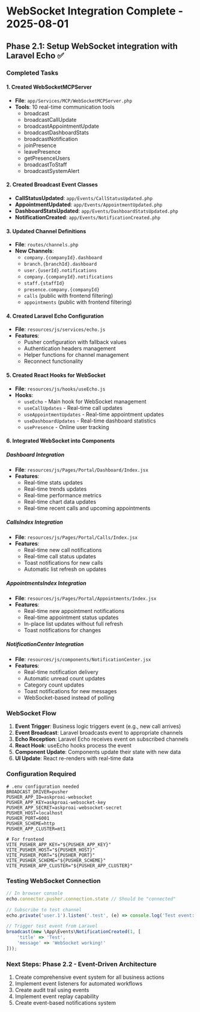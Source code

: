 # WebSocket Integration Complete - 2025-08-01

## Phase 2.1: Setup WebSocket integration with Laravel Echo ✅

### Completed Tasks

#### 1. Created WebSocketMCPServer
- **File**: `app/Services/MCP/WebSocketMCPServer.php`
- **Tools**: 10 real-time communication tools
  - broadcast
  - broadcastCallUpdate
  - broadcastAppointmentUpdate
  - broadcastDashboardStats
  - broadcastNotification
  - joinPresence
  - leavePresence
  - getPresenceUsers
  - broadcastToStaff
  - broadcastSystemAlert

#### 2. Created Broadcast Event Classes
- **CallStatusUpdated**: `app/Events/CallStatusUpdated.php`
- **AppointmentUpdated**: `app/Events/AppointmentUpdated.php`
- **DashboardStatsUpdated**: `app/Events/DashboardStatsUpdated.php`
- **NotificationCreated**: `app/Events/NotificationCreated.php`

#### 3. Updated Channel Definitions
- **File**: `routes/channels.php`
- **New Channels**:
  - `company.{companyId}.dashboard`
  - `branch.{branchId}.dashboard`
  - `user.{userId}.notifications`
  - `company.{companyId}.notifications`
  - `staff.{staffId}`
  - `presence.company.{companyId}`
  - `calls` (public with frontend filtering)
  - `appointments` (public with frontend filtering)

#### 4. Created Laravel Echo Configuration
- **File**: `resources/js/services/echo.js`
- **Features**:
  - Pusher configuration with fallback values
  - Authentication headers management
  - Helper functions for channel management
  - Reconnect functionality

#### 5. Created React Hooks for WebSocket
- **File**: `resources/js/hooks/useEcho.js`
- **Hooks**:
  - `useEcho` - Main hook for WebSocket management
  - `useCallUpdates` - Real-time call updates
  - `useAppointmentUpdates` - Real-time appointment updates
  - `useDashboardUpdates` - Real-time dashboard statistics
  - `usePresence` - Online user tracking

#### 6. Integrated WebSocket into Components

##### Dashboard Integration
- **File**: `resources/js/Pages/Portal/Dashboard/Index.jsx`
- **Features**:
  - Real-time stats updates
  - Real-time trends updates
  - Real-time performance metrics
  - Real-time chart data updates
  - Real-time recent calls and upcoming appointments

##### CallsIndex Integration
- **File**: `resources/js/Pages/Portal/Calls/Index.jsx`
- **Features**:
  - Real-time new call notifications
  - Real-time call status updates
  - Toast notifications for new calls
  - Automatic list refresh on updates

##### AppointmentsIndex Integration
- **File**: `resources/js/Pages/Portal/Appointments/Index.jsx`
- **Features**:
  - Real-time new appointment notifications
  - Real-time appointment status updates
  - In-place list updates without full refresh
  - Toast notifications for changes

##### NotificationCenter Integration
- **File**: `resources/js/components/NotificationCenter.jsx`
- **Features**:
  - Real-time notification delivery
  - Automatic unread count updates
  - Category count updates
  - Toast notifications for new messages
  - WebSocket-based instead of polling

### WebSocket Flow

1. **Event Trigger**: Business logic triggers event (e.g., new call arrives)
2. **Event Broadcast**: Laravel broadcasts event to appropriate channels
3. **Echo Reception**: Laravel Echo receives event on subscribed channels
4. **React Hook**: useEcho hooks process the event
5. **Component Update**: Components update their state with new data
6. **UI Update**: React re-renders with real-time data

### Configuration Required

```env
# .env configuration needed
BROADCAST_DRIVER=pusher
PUSHER_APP_ID=askproai-websocket
PUSHER_APP_KEY=askproai-websocket-key
PUSHER_APP_SECRET=askproai-websocket-secret
PUSHER_HOST=localhost
PUSHER_PORT=6001
PUSHER_SCHEME=http
PUSHER_APP_CLUSTER=mt1

# For frontend
VITE_PUSHER_APP_KEY="${PUSHER_APP_KEY}"
VITE_PUSHER_HOST="${PUSHER_HOST}"
VITE_PUSHER_PORT="${PUSHER_PORT}"
VITE_PUSHER_SCHEME="${PUSHER_SCHEME}"
VITE_PUSHER_APP_CLUSTER="${PUSHER_APP_CLUSTER}"
```

### Testing WebSocket Connection

```javascript
// In browser console
echo.connector.pusher.connection.state // Should be "connected"

// Subscribe to test channel
echo.private('user.1').listen('.test', (e) => console.log('Test event:', e));

// Trigger test event from Laravel
broadcast(new \App\Events\NotificationCreated(1, [
    'title' => 'Test',
    'message' => 'WebSocket working!'
]));
```

### Next Steps: Phase 2.2 - Event-Driven Architecture

1. Create comprehensive event system for all business actions
2. Implement event listeners for automated workflows
3. Create audit trail using events
4. Implement event replay capability
5. Create event-based notifications system